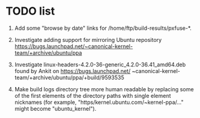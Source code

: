 # TODO list

1. Add some "browse by date" links for /home/ftp/build-results/pxfuse-*.

2. Investigate adding support for mirroring Ubuntu repository https://bugs.launchpad.net/~canonical-kernel-team/+archive/ubuntu/ppa

3. Investigate linux-headers-4.2.0-36-generic_4.2.0-36.41_amd64.deb found by Ankit on https://bugs.launchpad.net/ ~canonical-kernel-team/+archive/ubuntu/ppa/+build/9593535

4. Make build logs directory tree more human readable by replacing some of the first elements of the directory paths with single element nicknames (for example, "https/kernel.ubuntu.com/~kernel-ppa/..." might become "ubuntu_kernel").
